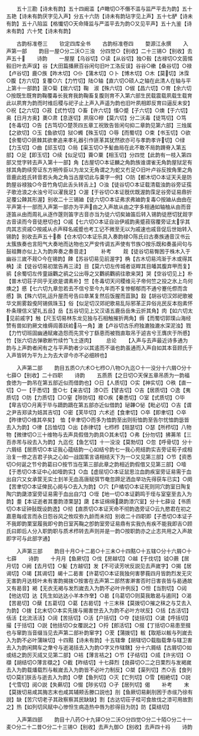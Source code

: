 <!-- { "loadSidebar": true } -->
　　五十三勘【诗未有韵】五十四阚滥【卢瞰切○不僭不滥与监严平去为韵】五十五艳【诗未有韵厌字见入声】分五十六防【诗未有韵玷字见上声】五十七酽【诗未有韵】五十八陷监【格懴切○天命降监与严滥平去为韵○又见平声】五十九鉴【诗未有韵】六十梵【诗未有韵】






　　古韵标准卷三
　　钦定四库全书
　　古韵标准卷四
　　婺源江永撰
　　入声第一部
　　韵目一屋○分二沃○三浊　分四觉○【别收】二十三锡○【别收】去声五十
　　诗韵
　　一屋屋【乌谷切】○读【从谷切】独○毂【古禄切○文茵惕毂旧叶去声误】谷【大田篇播厥百谷闲句旧叶工洛反误】谷谷○樕【桑谷切】○禄【卢谷切】鹿○族【昨木切】○仆【蒲木切】○卜【博木切】○木【莫切】沐霂○腹【方六切】复覆○六【力竹切】陆○轴【直六切○硕人之轴在此清人在轴与平上第十一部韵】蓫○菊【居六切】鞠　淑【殊六切】○俶【昌六切】○育【余六切○按既生既育韵鞠覆毒长我育我韵鞠畜复腹则育不入第六部生民载震载夙载生载育此以夙育为韵而时维后稷与祀子止上声入声遥为韵也旧叶夙相即反育曰逼反未安】○祝【之六切】○菽【式竹切】○畜【许六切】慉○蹙【子六切】○燠【于六切】奥【日月方奥】薁○肃【息逐切】夙宿○穆【莫六切】分二沃毒【徒笃切】○笃【冬毒切】○告【古笃切○楚茨四五章工祝致告皆闲句抑二章韵见第六部】三烛属【之欲切】○玉【鱼欲切】狱○蠋【殊玉切】○辱【而蜀切】○束【书玉切】○欲【余蜀切○匪棘其欲聿追来孝礼器引作匪革其犹然欲亦可与孝韵孝许切】○绿【力玉切】○曲【邱玉切】○局【渠玉切○予髪曲局在此不敢不局韵蹐脊入第五部】○足【即玉切】○续【似足切】藚○粟【相玉切】分四觉【此韵有一枝入第四部又觉字转去声入第十一部】角【古屋切○本证麟之角韵族谁谓雀无角韵屋狱足有捄其角韵续旁证东方朔传臣以为龙又无角谓之为蛇又冇足○旧叶卢谷反按角里之角音鹿此姓氏转音若头角之角当古屋切此与羮字一例】○防【都木切○本证天夭是防韵屋谷禄独○今音竹角切此舌头转舌上】○浊【徒谷切○本证载清载浊韵谷旁证孺子歌沧浪之水浊兮可以濯我足】○渥【于谷切○本证旣优既渥韵霂足谷旁证易鼎折足覆公餗其形渥】别收二十三锡廸【徒六切○本证弗求弗廸韵复毒○按廸从由由在平声第十一部而入声第一部亦为平声由之入声故从由之字多相通如轴柚从由而音逐笛从由而周礼从逐作篴则笛字古音亦当为徒六切矣廸笛后转入锡韵徒厯切犹觌字古音读而今音徒厯切也】○戚【七六切○本证自诒伊戚韵奥蹙菽宿覆旁证太孚其肉其志资戚○按戚从尗声释名戚蹙也考工记不微至无以为戚速也戚音促后世始转入锡韵】别收去声五十奏【仓木切○本证乐具入奏韵禄○陈氏曰古奏族通音汉书云太簇族奏也言阳气大奏地而达物也又严安传调五声使有节族○按乐既和奏虽间句与鼔祖舞亦似上入为韵奔奏之奏音走】
　　补考
　　觌【徒谷切易臀困于株木入于幽谷三嵗不觌○今在锡韵】餗【苏谷切易见前渥字】桷【古木切易鸿渐于木或得其桷】渎【徒谷切易初筮告再三渎】目【莫六切左传城者讴睅其目皤其腹弃甲而复】鹆【余蜀切左传童謡鸜之鹆之公出辱之又鸜鹆鸜鹆往歌来哭】哭【空谷切见上】朴【普木切荘子同乎无欲是谓素朴】竺【冬毒切天问稷维元子帝何竺之投之氷上鸟何燠之】慼【七六切九章忽若去不信兮至今九年而不复惨郁郁而不通兮蹇仛傺而含慼】孰【殊六切礼运升屋而号告曰臯某复然后饭腥而苴孰】縠【胡谷切汉郊祀歌被华文厠雾縠曵阿锡佩珠玉】俗【似足切汉郊祀歌易乱际邪革正异俗兆民反本抱素怀朴条理信义望礼五岳】岳【五谷切见上又汉语五鹿岳岳朱云折其角】肉【如六切太见前戚字】触【尺玉切易林东龙见独与石相触摧折两角】缛【而蜀切郭璞山海经赞有兽如豹厥文维缛闾善跃崄马一角】漉【卢谷切古乐府独漉独漉水深泥浊】戮【力竹切班固幽通赋雍造怨而先赏兮丁繇恵而被戮直取吊于逌吉兮王膺庆于所慼】竹【张六切古弹歌断竹续竹飞土逐肉】
　　总论
　　【入声与去声最近诗多通为韵与上声韵者闲有之与平声韵者少以其逺而不谐也韵虽通而入声自如其本音顾氏于入声皆转为平为上为去大谬今亦不必细辨也】



　　入声第二部
　　韵目五质○六术○七栉○八物○九迄○十一没分十六屑○分十七薛○【别收】二十四职
　　诗韵
　　五质质【之日切○天保五章吊质为一韵福食徳为一韵吊在第五部近似而借韵也】○日【人质切】○实【神实切】○秩【直一切】○一【于悉切】壹○七【亲吉切】漆○匹【譬吉切】○吉【居质切】○逸【夷质切】○防【力质切】□○窒【陟防切】桎○疾【秦悉切】○室【式质切】○毕【卑吉切○月离于毕与蹢韵蹢在第五部亦近似借韵】珌韠○怭【毗必切】○吉【谓之尹吉郑读为姞其吉切】○密【芙毕切】六术述【食聿切】○卒【即聿切】○卒【昨律切○维其卒矣】　恤【辛聿切○而多为恤韵至出则衔恤韵至告尔忧恤韵毖皆去入为韵】○律【吕恤切】○出【赤律切】七栉栉【阻瑟切】○瑟【所栉切】八物物【微律切○三十维物与去声具假借为韵具○其未切】○弗【分勿切】拂茀芾【三百赤芾与祋去入为韵】九迄仡【鱼乞切】十一没没【莫勃切】○忽【呼骨切】分十六屑结【居质切○本证我心蕴结韵一心如结兮韵七一我心苑结韵实吉旁证荀子成相治复一修之吉君子执之心如一战国策言语相结天下为一○又见第三部】○节【资悉切○何诞之节兮韵葛曰○按节当在第三部此章之韵相近韵假借又见第三部】○噎【于悉切○本证中心如噎韵实】○血【虚屈切○本证鼠思泣血韵疾室旁证易需于血出自穴又女承筐无实士刲羊无血高唐赋弭节奄忽蹄足洒血举功先得获车已实】○阕【苦聿切○本证俾民心阕与○去入为韵】○穴【户橘切○本证死则同穴韵室日陶复陶穴韵瓞漆室旁证易需于血出自穴】○垤【地一切○本证鹳鸣于垤与室窒至去入为韵】耋【本证逝者其耋韵漆栗瑟】瓞【本证绵绵瓞韵漆穴室】分十七薛设【书质切○本证钟鼔既设韵逸】○彻【直质切○本证天命不彻韵逸旁证○云九愍君在初之嘉恵每成言而永日怨谷风之攸叹弥九龄而未彻】别收二十四职即【子悉切○本证子不我即韵栗室履我即兮韵日室芮鞠之卽韵室旁证易鼎有实我仇有疾不能我即吉○顾氏曰即后人分入职韵职与质术栉转去声则并是一韵○按职韵亦之止志共用之入声故即字可与此部字通】








　　入声第三部
　　韵目十月○十二曷○十三未○十四黠○十五辖○分十六屑○十七薛
　　诗韵
　　十月月【鱼厥切】○伐【房越切】○越【于伐切】钺○蕨【居月切】○阙【去月切】○髪【方越切】发【不可读芳吠反説见去声嵗字】○揭【居谒切】○竭【其谒切】朅十二曷害【许葛切○本证我独何害蓼莪四月皆韵烈发无灾无害韵月达枝叶未有害韵揭拨○按害在去声第二部然害澣害否时日害丧皆与曷通故又有曷音】褐【无衣无褐与发烈嵗去入为韵不必叶许例反】○怛【当割切】○闼【他达切】达【先生如达达小羊本作羍】○曷【乌葛切○则莫我敢曷与遏同】○渴【苦曷切】○蘖【五葛切】○葛【古曷切】十三末秣【莫拨切○摧之秣之与艾去入为韵】○拨【北末切○本实先拨与揭害世去入为韵不必叶方吠反】○括【古活切】佸活【北流活活】○阔【苦括切】○活【户括切】○夺【徒括切】○濊【呼括切】撮【于括切】○説【他括切○女覆説之】○捋【郎活切】○掇【丁括切○易患至掇也与窜韵当音缀当见去声第二部补韵窜字】○茇【蒲拨切】軷【取羝以軷与列嵗去入为韵不必叶蒲昧切】十四黠【诗未有韵】十五辖舝【胡辖切○载脂载舝与辖卫害去入为韵闲闗车之舝兮与逝渴括去入为韵○字又作辖鎋】分十六屑结【古屑切○如或结之韵厉灭烕又见第二部】○袺【薄言袺之】○节【子结切】○烕【许劣切】○襭【胡结切○薄言襭之】○截【昨结切】十七薛烈【良薛切○二之日栗烈与发褐嵗去入为韵载燔载烈与軷嵗去入为韵皆不必叶力制反】○桀【渠列切】杰○舌【食列切○莫扪朕舌与逝去入为韵】○孽【鱼列切】○灭【亡列切】○雪【相絶切】○説【弋雪切】阅○説【失爇切】○惙【陟劣切】○孑【居列切】偈
　　补考
　　末【莫拨切易咸其脢志末也咸其辅颊舌滕口説也】刖【鱼厥切易劓刖困于赤绂乃徐有説】缺【苦穴切老子其政察察其民缺缺】割【古达切荘子桂可食故伐之漆可用故割之】热【如列切风赋中心惨怛生病造热中唇为胗得目为防】防【莫结切】







　　入声第四部
　　韵目十八药○十九铎○分二沃○分四觉○分二十陌○分二十一麦○分二十二昔○分二十三锡○【别收】去声九御○【别收】去声四十祃
　　诗韵
